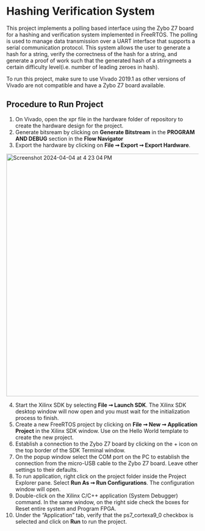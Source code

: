 # Hashing Verification System
This project implements a polling based interface using the Zybo Z7 board for a hashing and verification system implemented in FreeRTOS. The polling is used to manage data transmission over a UART interface that supports a serial communication protocol. This system allows the user to generate a hash for a string, verify the correctness of the hash for a string, and generate a proof of work such that the generated hash of a stringmeets a certain difficulty level(i.e. number of leading zeroes in hash). 

To run this project, make sure to use Vivado 2019.1 as other versions of Vivado are not compatible and have a Zybo Z7 board available. 

## Procedure to Run Project
1. On Vivado, open the xpr file in the hardware folder of repository to create the hardware design for the project.
2. Generate bitsream by clicking on **Generate Bitstream** in the **PROGRAM AND DEBUG** section in the **Flow Navigator**
3. Export the hardware by clicking on **File ➞ Export ➞ Export Hardware**.
<img width="637" alt="Screenshot 2024-04-04 at 4 23 04 PM" src="https://github.com/arongu321/UARTInterruptSystem/assets/67613556/5ec97c52-02fd-4315-8a53-f2235c3857a9">




4. Start the Xilinx SDK by selecting **File ➞ Launch SDK**. The Xilinx SDK desktop window will now open and you must wait for the initialization process to finish.
5. Create a new FreeRTOS project by clicking on **File ➞ New ➞ Application Project** in the Xilinx SDK window. Use on the Hello World template to create the new project.
6. Establish a connection to the Zybo Z7 board by clicking on the + icon on the top border of the SDK Terminal window.
7. On the popup window select the COM port on the PC to establish the connection from the micro-USB cable to the Zybo Z7 board. Leave other settings to their defaults.
8. To run application, right click on the project folder inside the Project Explorer pane. Select **Run As ➞ Run Configurations**. The configuration window will open.
9. Double-click on the Xilinx C/C++ application (System Debugger) command. In the same window, on the right side check the boxes for Reset entire system and Program FPGA.
10. Under the “Application” tab, verify that the ps7_cortexa9_0 checkbox is selected and click on **Run** to run the project.

